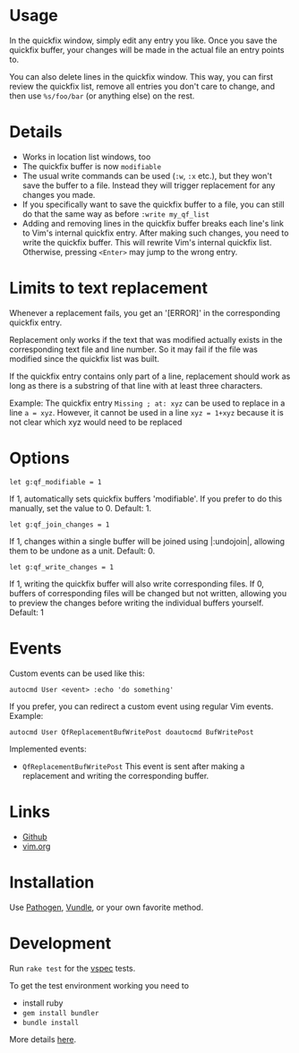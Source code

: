 Usage
=====

In the quickfix window, simply edit any entry you like. Once you save the quickfix buffer, your changes will be made in the actual file an entry points to.

You can also delete lines in the quickfix window. This way, you can first review the quickfix list, remove all entries you don't care to change, and then use `%s/foo/bar` (or anything else) on the rest.


Details
=======

* Works in location list windows, too
* The quickfix buffer is now `modifiable`
* The usual write commands can be used (`:w`, `:x` etc.), but they won't save the buffer to a file. Instead they will trigger replacement for any changes you made.
* If you specifically want to save the quickfix buffer to a file, you can still do that the same way as before `:write my_qf_list`
* Adding and removing lines in the quickfix buffer breaks each line's link to Vim's internal quickfix entry. After making such changes, you need to write the quickfix buffer. This will rewrite Vim's internal quickfix list. Otherwise, pressing `<Enter>` may jump to the wrong entry.


Limits to text replacement
==========================

Whenever a replacement fails, you get an '[ERROR]' in the corresponding quickfix entry.

Replacement only works if the text that was modified actually exists in the corresponding text file and line number. So it may fail if the file was modified since the quickfix list was built.

If the quickfix entry contains only part of a line, replacement should work as long as there is a substring of that line with at least three characters.

Example: The quickfix entry `Missing ; at: xyz` can be used to replace in a line `a = xyz`. However, it cannot be used in a line `xyz = 1+xyz` because it is not clear which xyz would need to be replaced


Options
=======

```
let g:qf_modifiable = 1
```
If 1, automatically sets quickfix buffers 'modifiable'. If you prefer to do
this manually, set the value to 0. Default: 1.

```
let g:qf_join_changes = 1
```
If 1, changes within a single buffer will be joined using |:undojoin|, allowing
them to be undone as a unit.  Default: 0.

```
let g:qf_write_changes = 1
```
If 1, writing the quickfix buffer will also write corresponding files. If 0,
buffers of corresponding files will be changed but not written, allowing you
to preview the changes before writing the individual buffers yourself.
Default: 1


Events
======

Custom events can be used like this:
```
autocmd User <event> :echo 'do something'
```
If you prefer, you can redirect a custom event using regular Vim events. Example:
```
autocmd User QfReplacementBufWritePost doautocmd BufWritePost
```

Implemented events:
* `QfReplacementBufWritePost` This event is sent after making a replacement and writing the corresponding buffer.


Links
=====

* [Github](https://github.com/stefandtw/quickfix-reflector.vim)
* [vim.org](http://www.vim.org/scripts/script.php?script_id=4890)


Installation
============

Use [Pathogen](https://github.com/tpope/vim-pathogen), [Vundle](https://github.com/gmarik/Vundle.vim), or your own favorite method.


Development
===========

Run `rake test` for the [vspec](https://github.com/kana/vim-vspec) tests.

To get the test environment working you need to
* install ruby
* `gem install bundler`
* `bundle install`

More details [here](http://whileimautomaton.net/2013/02/08211255).
